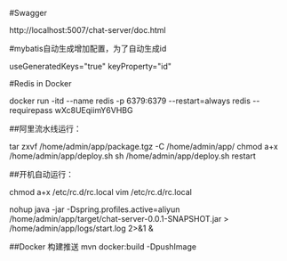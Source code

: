 #Swagger

http://localhost:5007/chat-server/doc.html

#mybatis自动生成增加配置，为了自动生成id

useGeneratedKeys="true" keyProperty="id"

#Redis in Docker

docker run -itd --name redis -p 6379:6379 --restart=always redis --requirepass wXc8UEqiimY6VHBG

##阿里流水线运行：

tar zxvf /home/admin/app/package.tgz -C /home/admin/app/
chmod a+x /home/admin/app/deploy.sh
sh /home/admin/app/deploy.sh restart

##开机自动运行：

chmod a+x /etc/rc.d/rc.local
vim /etc/rc.d/rc.local

nohup java -jar -Dspring.profiles.active=aliyun /home/admin/app/target/chat-server-0.0.1-SNAPSHOT.jar > /home/admin/app/logs/start.log  2>&1 &

##Docker 构建推送
mvn docker:build -DpushImage
